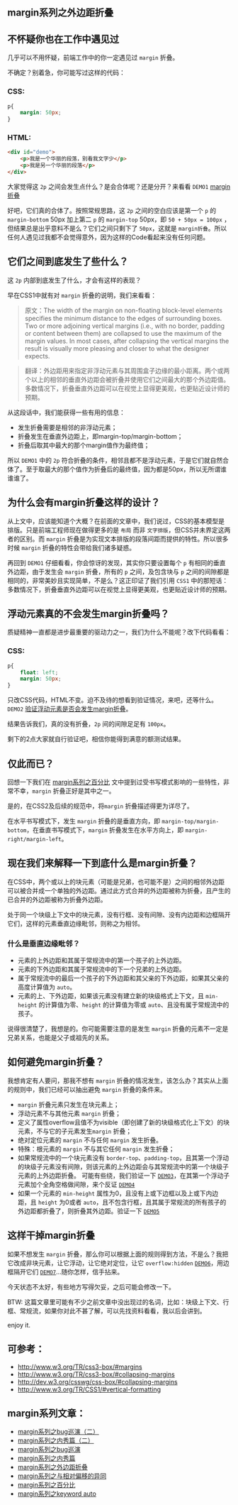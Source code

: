 ## margin系列之外边距折叠

## 不怀疑你也在工作中遇见过

几乎可以不用怀疑，前端工作中的你一定遇见过 `margin` 折叠。

不确定？别着急，你可能写过这样的代码：

### CSS:

```css
p{
	margin: 50px;
}
```

### HTML:

```html
<div id="demo">
	<p>我是一个华丽的段落，别看我文字少</p>
	<p>我是另一个华丽的段落</p>
</div>
```

大家觉得这 `2p` 之间会发生点什么？是会合体呢？还是分开？来看看 `DEMO1` [margin折叠](http://demo.doyoe.com/css/margin/collapse-margin.htm)

<!--more-->

好吧，它们真的合体了。按照常规思路，这 `2p` 之间的空白应该是第一个 `p` 的 `margin-bottom` 50px 加上第二 `p` 的 `margin-top` 50px，即 `50 + 50px = 100px` ，但结果总是出乎意料不是么？它们之间只剩下了 `50px`，这就是 `margin折叠`。所以任何人遇见过我都不会觉得意外，因为这样的Code看起来没有任何问题。

## 它们之间到底发生了些什么？

这 `2p` 内部到底发生了什么，才会有这样的表现？

早在CSS1中就有对 `margin` 折叠的说明，我们来看看：

> 原文：The width of the margin on non-floating block-level elements specifies the minimum distance to the edges of surrounding boxes. Two or more adjoining vertical margins (i.e., with no border, padding or content between them) are collapsed to use the maximum of the margin values. In most cases, after collapsing the vertical margins the result is visually more pleasing and closer to what the designer expects.

> 翻译：外边距用来指定非浮动元素与其周围盒子边缘的最小距离。两个或两个以上的相邻的垂直外边距会被折叠并使用它们之间最大的那个外边距值。多数情况下，折叠垂直外边距可以在视觉上显得更美观，也更贴近设计师的预期。

从这段话中，我们能获得一些有用的信息：

* 发生折叠需要是相邻的非浮动元素；
* 折叠发生在垂直外边距上，即margin-top/margin-bottom；
* 折叠后取其中最大的那个margin值作为最终值；

所以 `DEMO1` 中的 `2p` 符合折叠的条件，相邻且都不是浮动元素，于是它们就自然合体了。至于取最大的那个值作为折叠后的最终值，因为都是50px，所以无所谓谁谁谁了。

## 为什么会有margin折叠这样的设计？

从上文中，应该能知道个大概？在前面的文章中，我们说过，CSS的基本模型是排版。只是前端工程师现在做得更多的是 `布局` 而非 `文字排版`，但CSS并未界定这两者的区别。而 `margin` 折叠是为实现文本排版的段落间距而提供的特性。所以很多时候 `margin` 折叠的特性会带给我们诸多疑惑。

再回到 `DEMO1` 仔细看看，你会惊讶的发现，其实你只要设置每个 `p` 有相同的垂直外边距，由于发生会 `margin` 折叠，所有的 `p` 之间，及包含块与 `p` 之间的间隙都是相同的，非常美妙且实现简单，不是么？这正印证了我们引用 `CSS1` 中的那短话：多数情况下，折叠垂直外边距可以在视觉上显得更美观，也更贴近设计师的预期。

## 浮动元素真的不会发生margin折叠吗？

质疑精神一直都是进步最重要的驱动力之一，我们为什么不能呢？改下代码看看：

### CSS:

```css
p{
	float: left;
	margin: 50px;
}
```

只改CSS代码，HTML不变。迫不及待的想看到验证情况，来吧，还等什么。`DEMO2` [验证浮动元素是否会发生margin折叠](http://demo.doyoe.com/css/margin/float-collapse-margin.htm)。

结果告诉我们，真的没有折叠，`2p` 间的间隙足足有 `100px`。

剩下的2点大家就自行验证吧，相信你能得到满意的额测试结果。

## 仅此而已？

回想一下我们在 [margin系列之百分比](http://blog.doyoe.com/~posts/css/2013-11-30-margin%E7%B3%BB%E5%88%97%E4%B9%8B%E7%99%BE%E5%88%86%E6%AF%94.md) 文中提到过受书写模式影响的一些特性，非常不幸，`margin` 折叠正好是其中之一。

是的，在CSS2及后续的规范中，将`margin` 折叠描述得更为详尽了。

在水平书写模式下，发生 `margin` 折叠的是垂直方向，即 `margin-top/margin-bottom`，在垂直书写模式下，`margin` 折叠发生在水平方向上，即 `margin-right/margin-left`。

## 现在我们来解释一下到底什么是margin折叠？

在CSS中，两个或以上的块元素（可能是兄弟，也可能不是）之间的相邻外边距可以被合并成一个单独的外边距。通过此方式合并的外边距被称为折叠，且产生的已合并的外边距被称为折叠外边距。

处于同一个块级上下文中的块元素，没有行框、没有间隙、没有内边距和边框隔开它们，这样的元素垂直边缘毗邻，则称之为相邻。

### 什么是垂直边缘毗邻？

* 元素的上外边距和其属于常规流中的第一个孩子的上外边距。
* 元素的下外边距和其属于常规流中的下一个兄弟的上外边距。
* 属于常规流中的最后一个孩子的下外边距和其父亲的下外边距，如果其父亲的高度计算值为 `auto`。
* 元素的上、下外边距，如果该元素没有建立新的块级格式上下文，且 `min-height` 的计算值为零、` height ` 的计算值为零或 `auto`、且没有属于常规流中的孩子。

说得很清楚了，我想是的。你可能需要注意的是发生 `margin` 折叠的元素不一定是兄弟关系，也能是父子或祖先的关系。

## 如何避免margin折叠？

我想肯定有人要问，那我不想有 `margin` 折叠的情况发生，该怎么办？其实从上面的规则中，我们已经可以抽出避免 `margin` 折叠的条件来。

* `margin` 折叠元素只发生在块元素上；
* 浮动元素不与其他元素 `margin` 折叠；
* 定义了属性overflow且值不为visible（即创建了新的块级格式化上下文）的块元素，不与它的子元素发生`margin` 折叠；
* 绝对定位元素的 `margin` 不与任何 `margin` 发生折叠。
* 特殊：根元素的 `margin` 不与其它任何 `margin` 发生折叠；
* 如果常规流中的一个块元素没有 `border-top`、`padding-top`，且其第一个浮动的块级子元素没有间隙，则该元素的上外边距会与其常规流中的第一个块级子元素的上外边距折叠。
  可能有些绕，我们验证一下 [`DEMO3`](http://demo.doyoe.com/css/margin/collapse-margin-verify.htm)，在其第一个浮动子元素加个全角空格做间隙，来个反证 [`DEMO4`](http://demo.doyoe.com/css/margin/collapse-margin-re-verify.htm)
* 如果一个元素的 `min-height` 属性为0，且没有上或下边框以及上或下内边距，且 `height` 为0或者 `auto`，且不包含行框，且其属于常规流的所有孩子的外边距都折叠了，则折叠其外边距。验证一下 [`DEMO5`](http://demo.doyoe.com/css/margin/collapse-margin-verify-2.htm)

## 这样干掉margin折叠

如果不想发生 `margin` 折叠，那么你可以根据上面的规则得到方法，不是么？我把它改成非块元素，让它浮动，让它绝对定位，让它 `overflow:hidden` [`DEMO6`](http://demo.doyoe.com/css/margin/destroy-collapse-margin-by-overflow.htm)，用边框隔开它们 [`DEMO7`](http://demo.doyoe.com/css/margin/destroy-collapse-margin-by-border.htm)...随你怎样，信手拈来。

今天状态不太好，有些地方写得欠妥，之后可能会修改一下。

BTW: 这篇文章里可能有不少之前文章中没出现过的名词，比如：块级上下文、行框、常规流，如果你对此不甚了解，可以先找资料看看，我以后会讲到。

enjoy it.


## 可参考：

* http://www.w3.org/TR/css3-box/#margins
* http://www.w3.org/TR/css3-box/#collapsing-margins
* http://dev.w3.org/csswg/css-box/#collapsing-margins
* http://www.w3.org/TR/CSS1/#vertical-formatting

## margin系列文章：

* [margin系列之bug巡演（二）](http://blog.doyoe.com/~posts/css/2013-12-17-margin%E7%B3%BB%E5%88%97%E4%B9%8Bbug%E5%B7%A1%E6%BC%94%EF%BC%88%E4%BA%8C%EF%BC%89.md)
* [margin系列之内秀篇（二）](http://blog.doyoe.com/~posts/css/2013-12-14-margin%E7%B3%BB%E5%88%97%E4%B9%8B%E5%86%85%E7%A7%80%E7%AF%87%EF%BC%88%E4%BA%8C%EF%BC%89.md)
* [margin系列之bug巡演](http://blog.doyoe.com/~posts/css/2013-12-10-margin%E7%B3%BB%E5%88%97%E4%B9%8Bbug%E5%B7%A1%E6%BC%94.md)
* [margin系列之内秀篇](http://blog.doyoe.com/~posts/css/2013-12-06-margin%E7%B3%BB%E5%88%97%E4%B9%8B%E5%86%85%E7%A7%80%E7%AF%87.md)
* [margin系列之外边距折叠](http://blog.doyoe.com/~posts/css/2013-12-04-margin%E7%B3%BB%E5%88%97%E4%B9%8B%E5%A4%96%E8%BE%B9%E8%B7%9D%E6%8A%98%E5%8F%A0.md)
* [margin系列之与相对偏移的异同](http://blog.doyoe.com/~posts/css/2013-12-02-margin%E7%B3%BB%E5%88%97%E4%B9%8B%E4%B8%8E%E7%9B%B8%E5%AF%B9%E5%81%8F%E7%A7%BB%E7%9A%84%E5%BC%82%E5%90%8C.md)
* [margin系列之百分比](http://blog.doyoe.com/~posts/css/2013-11-30-margin%E7%B3%BB%E5%88%97%E4%B9%8B%E7%99%BE%E5%88%86%E6%AF%94.md)
* [margin系列之keyword auto](http://blog.doyoe.com/~posts/css/2013-11-29-margin%E7%B3%BB%E5%88%97%E4%B9%8Bkeyword%20auto.md)